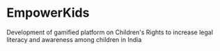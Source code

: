 # EmpowerKids
Development of gamified platform on Children's Rights to increase legal literacy and awareness among children in India
